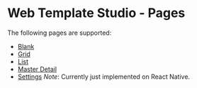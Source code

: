 # Web Template Studio - Pages

The following pages are supported:

- [Blank](./blank.md)
- [Grid](./grid.md)
- [List](./list.md)
- [Master Detail](./master-detail.md)
- [Settings](./settings.md) *Note*: Currently just implemented on React Native.
